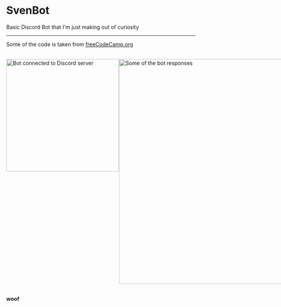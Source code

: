 # SvenBot
Basic Discord Bot that I'm just making out of curiosity
<hr>

<p>Some of the code is taken from <a href="https://www.youtube.com/watch?v=SPTfmiYiuok">freeCodeCamp.org</a></p>

<br> 

<div style="display:flex">
  <img width="300" alt="Bot connected to Discord server" src="https://user-images.githubusercontent.com/91065258/158409291-80f85e68-1787-44ad-bd48-6fa04b9b697b.png">
  <img width="600" alt="Some of the bot responses" src="https://user-images.githubusercontent.com/91065258/158408755-e76e899a-313e-4cf1-95bd-34e7ed9efce7.png">
</div>

<p><br><b>woof</b></p>
